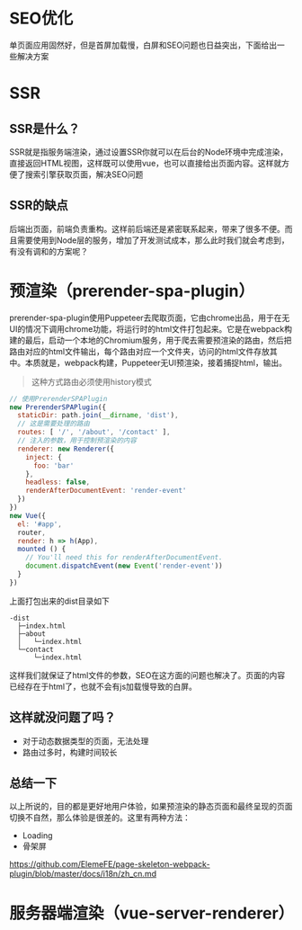 # SEO优化
单页面应用固然好，但是首屏加载慢，白屏和SEO问题也日益突出，下面给出一些解决方案

# SSR

## SSR是什么？
SSR就是指服务端渲染，通过设置SSR你就可以在后台的Node环境中完成渲染，直接返回HTML视图，这样既可以使用vue，也可以直接给出页面内容。这样就方便了搜索引擎获取页面，解决SEO问题

## SSR的缺点
后端出页面，前端负责重构。这样前后端还是紧密联系起来，带来了很多不便。而且需要使用到Node层的服务，增加了开发测试成本，那么此时我们就会考虑到，有没有调和的方案呢？

# 预渲染（prerender-spa-plugin）
prerender-spa-plugin使用Puppeteer去爬取页面，它由chrome出品，用于在无UI的情况下调用chrome功能，将运行时的html文件打包起来。它是在webpack构建的最后，启动一个本地的Chromium服务，用于爬去需要预渲染的路由，然后把路由对应的html文件输出，每个路由对应一个文件夹，访问的html文件存放其中。本质就是，webpack构建，Puppeteer无UI预渲染，接着捕捉html，输出。

> 这种方式路由必须使用history模式

```js
// 使用PrerenderSPAPlugin
new PrerenderSPAPlugin({
  staticDir: path.join(__dirname, 'dist'),
  // 这是需要处理的路由
  routes: [ '/', '/about', '/contact' ],
  // 注入的参数，用于控制预渲染的内容
  renderer: new Renderer({
    inject: {
      foo: 'bar'
    },
    headless: false,
    renderAfterDocumentEvent: 'render-event'
  })
})
new Vue({
  el: '#app',
  router,
  render: h => h(App),
  mounted () {
    // You'll need this for renderAfterDocumentEvent.
    document.dispatchEvent(new Event('render-event'))
  }
})
```
上面打包出来的dist目录如下
```
-dist
  ├─index.html
  ├─about
  │   └─index.html
  └─contact
      └─index.html
```
这样我们就保证了html文件的参数，SEO在这方面的问题也解决了。页面的内容已经存在于html了，也就不会有js加载慢导致的白屏。

## 这样就没问题了吗？
- 对于动态数据类型的页面，无法处理
- 路由过多时，构建时间较长

## 总结一下
以上所说的，目的都是更好地用户体验，如果预渲染的静态页面和最终呈现的页面切换不自然，那么体验是很差的。这里有两种方法：

- Loading
- 骨架屏

https://github.com/ElemeFE/page-skeleton-webpack-plugin/blob/master/docs/i18n/zh_cn.md

# 服务器端渲染（vue-server-renderer）



